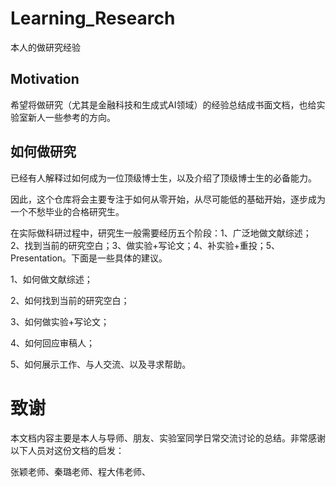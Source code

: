 # Learning_Research
本人的做研究经验

## Motivation
希望将做研究（尤其是金融科技和生成式AI领域）的经验总结成书面文档，也给实验室新人一些参考的方向。



## 如何做研究
已经有人解释过如何成为一位顶级博士生，以及介绍了顶级博士生的必备能力。

因此，这个仓库将会主要专注于如何从零开始，从尽可能低的基础开始，逐步成为一个不愁毕业的合格研究生。

在实际做科研过程中，研究生一般需要经历五个阶段：1、广泛地做文献综述；2、找到当前的研究空白；3、做实验+写论文；4、补实验+重投；5、Presentation。下面是一些具体的建议。

1、如何做文献综述；

2、如何找到当前的研究空白；

3、如何做实验+写论文；

4、如何回应审稿人；

5、如何展示工作、与人交流、以及寻求帮助。

# 致谢
本文档内容主要是本人与导师、朋友、实验室同学日常交流讨论的总结。非常感谢以下人员对这份文档的启发：

张颖老师、秦璐老师、程大伟老师、
